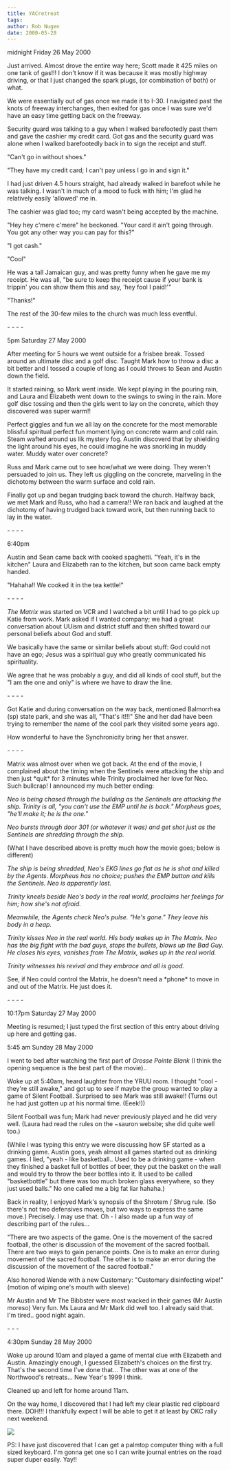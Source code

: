 ```yaml
---
title: YACretreat
tags: 
author: Rob Nugen
date: 2000-05-28
---
```


<p class=date>midnight Friday 26 May 2000</p>

<p>Just arrived.  Almost drove the entire way here;
Scott made it 425 miles on one tank of gas!!!  I don't
know if it was because it was mostly highway driving,
or that I just changed the spark plugs, (or
combination of both) or what.

<p>We were essentially out of gas once we made it to
I-30.  I navigated past the knots of freeway
interchanges, then exited for gas once I was sure we'd
have an easy time getting back on the freeway.

<p>Security guard was talking to a guy when I walked
barefootedly past them and gave the cashier my credit
card.  Got gas and the security guard was alone when I
walked barefootedly back in to sign the receipt and
stuff.

<p>"Can't go in without shoes."

<p>"They have my credit card; I can't pay unless I go
in and sign it."

<p>I had just driven 4.5 hours straight, had already
walked in barefoot while he was talking.  I wasn't in
much of a mood to fuck with him; I'm glad he
relatively easily 'allowed' me in.

<p>The cashier was glad too; my card wasn't being
accepted by the machine.

<p>"Hey hey c'mere c'mere" he beckoned.  "Your card it
ain't going through.  You got any other way you can
pay for this?"

<p>"I got cash."

<p>"Cool"

<p>He was a tall Jamaican guy, and was pretty funny
when he gave me my receipt.  He was all, "be sure to
keep the receipt cause if your bank is trippin' you
can show them this and say, 'hey fool I paid!'"

<p>"Thanks!"

<p>The rest of the 30-few miles to the church was much
less eventful.

<p>- - - -

<p class=date>5pm Saturday 27 May 2000</p>

<p>After meeting for 5 hours we went outside for a
frisbee break.  Tossed around an ultimate disc and a
golf disc.  Taught Mark how to throw a disc a bit
better and I tossed a couple of long as I could throws
to Sean and Austin down the field.

<p>It started raining, so Mark went inside.  We kept
playing in the pouring rain, and Laura and Elizabeth
went down to the swings to swing in the rain.   More
golf disc tossing and then the girls went to lay on
the concrete, which they discovered was super warm!!

<p>Perfect giggles and fun we all lay on the concrete
for the most memorable blissful spiritual perfect fun
moment lying on concrete warm and cold rain.  Steam
wafted around us lik mystery fog.  Austin discoverd
that by shielding the light around his eyes, he could
imagine he was snorkling in muddy water.  Muddy water
over concrete?

<p>Russ and Mark came out to see how/what we were
doing.  They weren't persuaded to join us.  They left
us giggling on the concrete, marveling in the
dichotomy between the warm surface and cold rain.

<p>Finally got up and began trudging back toward the
church.  Halfway back, we met Mark and Russ, who had a
camera!!  We ran back and laughed at the dichotomy of
having trudged back toward work, but then running back
to lay in the water.

<p>- - - -

<P class=date>6:40pm</p> Austin and Sean came back
with cooked spaghetti.  "Yeah, it's in the kitchen" 
Laura and Elizabeth ran to the kitchen, but soon came
back empty handed.  

<p>"Hahaha!!  We cooked it in the tea kettle!"

<p>- - - -

<p><em>The Matrix</em> was started on VCR and I
watched a bit until I had to go pick up Katie from
work.  Mark asked if I wanted company; we had a great
conversation about UUism and district stuff and then
shifted toward our personal beliefs about God and
stuff.  

<p>We basically have the same or similar beliefs about
stuff:  God could not have an ego; Jesus was a
spiritual guy who greatly communicated his
spirituality.

<p>We agree that he was probably a guy, and did all
kinds of cool stuff, but the "I am the one and only"
is where we have to draw the line.  

<p>- - - -

<p>Got Katie and during conversation on the way back,
mentioned Balmorrhea (sp) state park, and she was all,
"That's it!!!"  She and her dad have been trying to
remember the name of the cool park they visited some
years ago.

<p>How wonderful to have the Synchronicity bring her
that answer.

<p>- - - -

<p>Matrix was almost over when we got back.  At the
end of the movie, I complained about the timing when
the Sentinels were attacking the ship and then just
*quit* for 3 minutes while Trinity proclaimed her love
for Neo.  Such bullcrap!  I announced my much better
ending:

<p><em>Neo is being chased through the building as the
Sentinels are attacking the ship.  Trinity is all,
"you can't use the EMP until he is back."  Morpheus
goes, "he'll make it; he is the one."

<p>Neo bursts through door 301 (or whatever it was)
and get shot just as the Sentinels are shredding
through the ship.</em>

<p>(What I have described above is pretty much how the
movie goes; below is different)

<p><em>The ship is being shredded, Neo's EKG lines go
flat as he is shot and killed by the Agents.  Morpheus
has no choice; pushes the EMP button and kills the
Sentinels.  Neo is apparently lost.

<p>Trinity kneels beside Neo's body in the real world,
proclaims her feelings for him; how she's not afraid.

<p>Meanwhile, the Agents check Neo's pulse.  "He's
gone."  They leave his body in a heap.

<p>Trinity kisses Neo in the real world.  His body
wakes up in The Matrix.  Neo has the big fight with
the bad guys, stops the bullets, blows up the Bad Guy.
 He closes his eyes, vanishes from The Matrix, wakes
up in the real world.

<p>Trinity witnesses his revival and they embrace and
all is good.</em>

<p>See, if Neo could control the Matrix, he doesn't
need a *phone* to move in and out of the Matrix.  He
just does it.

<p>- - - -

<p class=date>10:17pm Saturday 27 May 2000<p>

<p>Meeting is resumed; I just typed the first section
of this entry about driving up here and getting gas.

<p class=date>5:45 am Sunday 28 May 2000</p>

<p>I went to bed after watching the first part of
<em>Grosse Pointe Blank</em> (I think the opening
sequence is the best part of the movie)..

<p>Woke up at 5:40am, heard laughter from the YRUU
room.  I thought "cool - they're still awake," and got
up to see if maybe the group wanted to play a game of
Silent Football.  Surprised to see Mark was still
awake!!  (Turns out he had just gotten up at his
normal time.  (Eeek!))

<p>Silent Football was fun; Mark had never previously
played and he did very well.  (Laura had read the
rules on the ~sauron website; she did quite well too.)
 

<p>(While I was typing this entry we were discussing
how SF started as a drinking game.  Austin goes, yeah
almost all games started out as drinking games.  I
lied, "yeah - like basketball.. Used to be a drinking
game - when they finished a basket full of bottles of
beer, they put the basket on the wall and would try to
throw the beer bottles into it.  It used to be called
"basketbottle" but there was too much broken glass
everywhere, so they just used balls."   No one called
me a big fat liar hahaha.)

<p>Back in reality, I enjoyed Mark's synopsis of the
Shrotem / Shrug rule.  (So there's not two defensives
moves, but two ways to express the same move.) 
Precisely.  I may use that.  Oh - I also made up a fun
way of describing part of the rules...  

<p>"There are two aspects of the game.  One is the
movement of the sacred football, the other is
discussion of the movement of the sacred football. 
There are two ways to gain penance points.  One is to
make an error during movement of the sacred football. 
The other is to make an error during the discussion of
the movement of the sacred football."

<p>Also honored Wende with a new Customary: "Customary
disinfecting wipe!" (motion of wiping one's mouth with
sleeve)

<p>Mr Austin and Mr The Bibbster were most wacked in
their games (Mr Austin moreso)  Very fun.  Ms Laura
and Mr Mark did well too.  I already said that.  I'm
tired..  good night again.


<p>- - -

<p class=date>4:30pm Sunday 28 May 2000</p>

<p>Woke up around 10am and played a game of mental
clue with Elizabeth and Austin.  Amazingly enough, I
guessed Elizabeth's choices on the first try.  That's
the second time I've done that... The other was at one
of the Northwood's retreats...  New Year's 1999 I
think.

<p>Cleaned up and left for home around 11am.

<p>On the way home, I discovered that I had left my
clear plastic red clipboard there.  DOH!!!  I
thankfully expect I will be able to get it at least by
OKC rally next weekend.

<p><img src="/images/rob/wL-ROB.gif">

<p>PS:  I have just discovered that I can get a
palmtop computer thing with a full sized keyboard. 
I'm gonna get one so I can write journal entries on
the road super duper easily.  Yay!!
